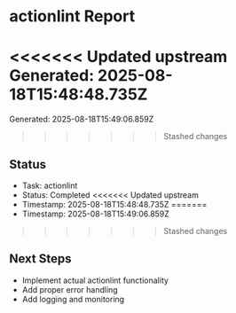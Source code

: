 # actionlint Report

<<<<<<< Updated upstream
Generated: 2025-08-18T15:48:48.735Z
=======
Generated: 2025-08-18T15:49:06.859Z
>>>>>>> Stashed changes

## Status
- Task: actionlint
- Status: Completed
<<<<<<< Updated upstream
- Timestamp: 2025-08-18T15:48:48.735Z
=======
- Timestamp: 2025-08-18T15:49:06.859Z
>>>>>>> Stashed changes

## Next Steps
- Implement actual actionlint functionality
- Add proper error handling
- Add logging and monitoring
